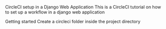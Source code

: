 CircleCI setup in a Django Web Application
This is a CircleCI tutorial on how to set up a workflow in a django web application

Getting started
Create a circleci folder inside the project directory